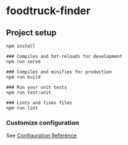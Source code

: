 # foodtruck-finder

## Project setup

```
npm install

### Compiles and hot-reloads for development
npm run serve

### Compiles and minifies for production
npm run build

### Run your unit tests
npm run test:unit

### Lints and fixes files
npm run lint
```

### Customize configuration

See [Configuration Reference](https://cli.vuejs.org/config/).
